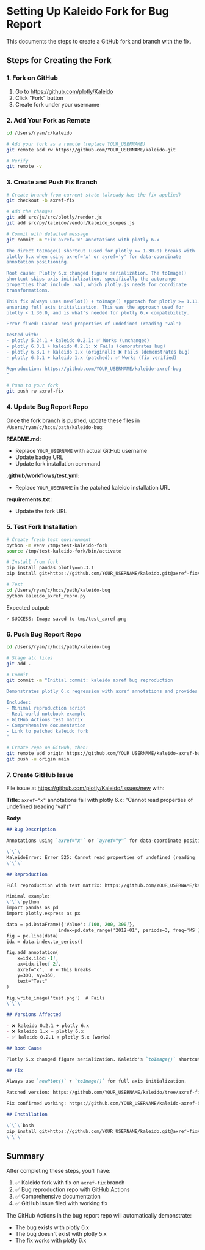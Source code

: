 # Setting Up Kaleido Fork for Bug Report

This documents the steps to create a GitHub fork and branch with the fix.

## Steps for Creating the Fork

### 1. Fork on GitHub

1. Go to https://github.com/plotly/Kaleido
2. Click "Fork" button
3. Create fork under your username

### 2. Add Your Fork as Remote

```bash
cd /Users/ryan/c/kaleido

# Add your fork as a remote (replace YOUR_USERNAME)
git remote add rw https://github.com/YOUR_USERNAME/kaleido.git

# Verify
git remote -v
```

### 3. Create and Push Fix Branch

```bash
# Create branch from current state (already has the fix applied)
git checkout -b axref-fix

# Add the changes
git add src/js/src/plotly/render.js
git add src/py/kaleido/vendor/kaleido_scopes.js

# Commit with detailed message
git commit -m "Fix axref='x' annotations with plotly 6.x

The direct toImage() shortcut (used for plotly >= 1.30.0) breaks with
plotly 6.x when using axref='x' or ayref='y' for data-coordinate
annotation positioning.

Root cause: Plotly 6.x changed figure serialization. The toImage()
shortcut skips axis initialization, specifically the autorange
properties that include .val, which plotly.js needs for coordinate
transformations.

This fix always uses newPlot() + toImage() approach for plotly >= 1.11.0,
ensuring full axis initialization. This was the approach used for
plotly < 1.30.0, and is what's needed for plotly 6.x compatibility.

Error fixed: Cannot read properties of undefined (reading 'val')

Tested with:
- plotly 5.24.1 + kaleido 0.2.1: ✅ Works (unchanged)
- plotly 6.3.1 + kaleido 0.2.1: ❌ Fails (demonstrates bug)
- plotly 6.3.1 + kaleido 1.x (original): ❌ Fails (demonstrates bug)
- plotly 6.3.1 + kaleido 1.x (patched): ✅ Works (fix verified)

Reproduction: https://github.com/YOUR_USERNAME/kaleido-axref-bug
"

# Push to your fork
git push rw axref-fix
```

### 4. Update Bug Report Repo

Once the fork branch is pushed, update these files in `/Users/ryan/c/hccs/path/kaleido-bug`:

**README.md:**
- Replace `YOUR_USERNAME` with actual GitHub username
- Update badge URL
- Update fork installation command

**.github/workflows/test.yml:**
- Replace `YOUR_USERNAME` in the patched kaleido installation URL

**requirements.txt:**
- Update the fork URL

### 5. Test Fork Installation

```bash
# Create fresh test environment
python -m venv /tmp/test-kaleido-fork
source /tmp/test-kaleido-fork/bin/activate

# Install from fork
pip install pandas plotly==6.3.1
pip install git+https://github.com/YOUR_USERNAME/kaleido.git@axref-fix#subdirectory=src/py

# Test
cd /Users/ryan/c/hccs/path/kaleido-bug
python kaleido_axref_repro.py
```

Expected output:
```
✓ SUCCESS: Image saved to tmp/test_axref.png
```

### 6. Push Bug Report Repo

```bash
cd /Users/ryan/c/hccs/path/kaleido-bug

# Stage all files
git add .

# Commit
git commit -m "Initial commit: kaleido axref bug reproduction

Demonstrates plotly 6.x regression with axref annotations and provides fix.

Includes:
- Minimal reproduction script
- Real-world notebook example
- GitHub Actions test matrix
- Comprehensive documentation
- Link to patched kaleido fork
"

# Create repo on GitHub, then:
git remote add origin https://github.com/YOUR_USERNAME/kaleido-axref-bug.git
git push -u origin main
```

### 7. Create GitHub Issue

File issue at https://github.com/plotly/Kaleido/issues/new with:

**Title:** `axref="x"` annotations fail with plotly 6.x: "Cannot read properties of undefined (reading 'val')"

**Body:**
```markdown
## Bug Description

Annotations using `axref="x"` or `ayref="y"` for data-coordinate positioning fail with plotly 6.x:

\`\`\`
KaleidoError: Error 525: Cannot read properties of undefined (reading 'val')
\`\`\`

## Reproduction

Full reproduction with test matrix: https://github.com/YOUR_USERNAME/kaleido-axref-bug

Minimal example:
\`\`\`python
import pandas as pd
import plotly.express as px

data = pd.DataFrame({'Value': [100, 200, 300]},
                   index=pd.date_range('2012-01', periods=3, freq='MS'))
fig = px.line(data)
idx = data.index.to_series()

fig.add_annotation(
    x=idx.iloc[-1],
    ax=idx.iloc[-2],
    axref="x",  # ← This breaks
    y=300, ay=350,
    text="Test"
)

fig.write_image('test.png')  # Fails
\`\`\`

## Versions Affected

- ❌ kaleido 0.2.1 + plotly 6.x
- ❌ kaleido 1.x + plotly 6.x
- ✅ kaleido 0.2.1 + plotly 5.x (works)

## Root Cause

Plotly 6.x changed figure serialization. Kaleido's `toImage()` shortcut (used for plotly >= 1.30.0) skips axis initialization, specifically autorange properties including `.val`.

## Fix

Always use `newPlot()` + `toImage()` for full axis initialization.

Patched version: https://github.com/YOUR_USERNAME/kaleido/tree/axref-fix

Fix confirmed working: https://github.com/YOUR_USERNAME/kaleido-axref-bug/actions

## Installation

\`\`\`bash
pip install git+https://github.com/YOUR_USERNAME/kaleido.git@axref-fix#subdirectory=src/py
\`\`\`
```

## Summary

After completing these steps, you'll have:

1. ✅ Kaleido fork with fix on `axref-fix` branch
2. ✅ Bug reproduction repo with GitHub Actions
3. ✅ Comprehensive documentation
4. ✅ GitHub issue filed with working fix

The GitHub Actions in the bug report repo will automatically demonstrate:
- The bug exists with plotly 6.x
- The bug doesn't exist with plotly 5.x
- The fix works with plotly 6.x
